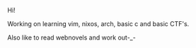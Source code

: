 Hi!

Working on learning vim, nixos, arch, basic c and basic CTF's.

Also like to read webnovels and work out-_-

